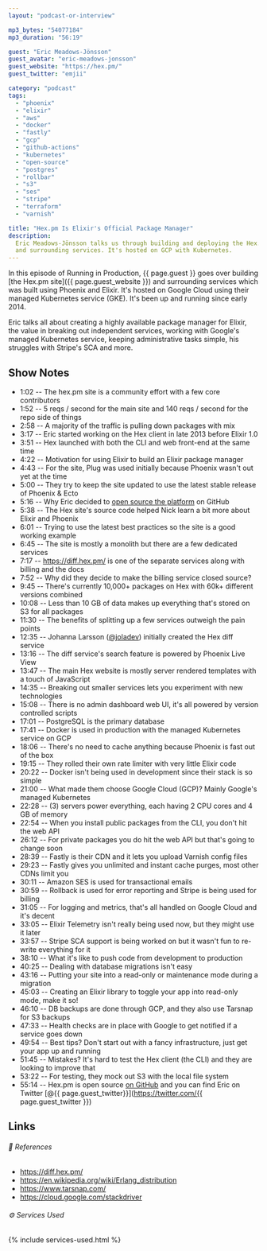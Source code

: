 ```yaml
---
layout: "podcast-or-interview"

mp3_bytes: "54077184"
mp3_duration: "56:19"

guest: "Eric Meadows-Jönsson"
guest_avatar: "eric-meadows-jonsson"
guest_website: "https://hex.pm/"
guest_twitter: "emjii"

category: "podcast"
tags:
  - "phoenix"
  - "elixir"
  - "aws"
  - "docker"
  - "fastly"
  - "gcp"
  - "github-actions"
  - "kubernetes"
  - "open-source"
  - "postgres"
  - "rollbar"
  - "s3"
  - "ses"
  - "stripe"
  - "terraform"
  - "varnish"

title: "Hex.pm Is Elixir's Official Package Manager"
description:
  Eric Meadows-Jönsson talks us through building and deploying the Hex.pm site
  and surrounding services. It's hosted on GCP with Kubernetes.
---
```


In this episode of Running in Production, {{ page.guest }} goes over building
[the Hex.pm site]({{ page.guest_website }}) and surrounding services which was
built using Phoenix and Elixir. It's hosted on Google Cloud using their managed
Kubernetes service (GKE). It's been up and running since early 2014.

Eric talks all about creating a highly available package manager for Elixir,
the value in breaking out independent services, working with Google's managed
Kubernetes service, keeping administrative tasks simple, his struggles with
Stripe's SCA and more.

## Show Notes

- 1:02 -- The hex.pm site is a community effort with a few core contributors
- 1:52 -- 5 reqs / second for the main site and 140 reqs / second for the repo side of things
- 2:58 -- A majority of the traffic is pulling down packages with mix
- 3:17 -- Eric started working on the Hex client in late 2013 before Elixir 1.0
- 3:51 -- Hex launched with both the CLI and web front-end at the same time
- 4:22 -- Motivation for using Elixir to build an Elixir package manager
- 4:43 -- For the site, Plug was used initially because Phoenix wasn't out yet at the time
- 5:00 -- They try to keep the site updated to use the latest stable release of Phoenix & Ecto
- 5:16 -- Why Eric decided to [open source the platform](https://github.com/hexpm/hexpm) on GitHub
- 5:38 -- The Hex site's source code helped Nick learn a bit more about Elixir and Phoenix
- 6:01 -- Trying to use the latest best practices so the site is a good working example
- 6:45 -- The site is mostly a monolith but there are a few dedicated services 
- 7:17 -- <https://diff.hex.pm/> is one of the separate services along with billing and the docs
- 7:52 -- Why did they decide to make the billing service closed source?
- 9:45 -- There's currently 10,000+ packages on Hex with 60k+ different versions combined
- 10:08 -- Less than 10 GB of data makes up everything that's stored on S3 for all packages
- 11:30 -- The benefits of splitting up a few services outweigh the pain points
- 12:35 -- Johanna Larsson ([@joladev](https://twitter.com/joladev)) initially created the Hex diff service
- 13:16 -- The diff service's search feature is powered by Phoenix Live View
- 13:47 -- The main Hex website is mostly server rendered templates with a touch of JavaScript
- 14:35 -- Breaking out smaller services lets you experiment with new technologies
- 15:08 -- There is no admin dashboard web UI, it's all powered by version controlled scripts
- 17:01 -- PostgreSQL is the primary database
- 17:41 -- Docker is used in production with the managed Kubernetes service on GCP
- 18:06 -- There's no need to cache anything because Phoenix is fast out of the box 
- 19:15 -- They rolled their own rate limiter with very little Elixir code
- 20:22 -- Docker isn't being used in development since their stack is so simple
- 21:00 -- What made them choose Google Cloud (GCP)? Mainly Google's managed Kubernetes
- 22:28 -- (3) servers power everything, each having 2 CPU cores and 4 GB of memory
- 22:54 -- When you install public packages from the CLI, you don't hit the web API
- 26:12 -- For private packages you do hit the web API but that's going to change soon
- 28:39 -- Fastly is their CDN and it lets you upload Varnish config files
- 29:23 -- Fastly gives you unlimited and instant cache purges, most other CDNs limit you
- 30:11 -- Amazon SES is used for transactional emails
- 30:59 -- Rollback is used for error reporting and Stripe is being used for billing
- 31:05 -- For logging and metrics, that's all handled on Google Cloud and it's decent 
- 33:05 -- Elixir Telemetry isn't really being used now, but they might use it later
- 33:57 -- Stripe SCA support is being worked on but it wasn't fun to re-write everything for it
- 38:10 -- What it's like to push code from development to production
- 40:25 -- Dealing with database migrations isn't easy
- 43:16 -- Putting your site into a read-only or maintenance mode during a migration
- 45:03 -- Creating an Elixir library to toggle your app into read-only mode, make it so!
- 46:10 -- DB backups are done through GCP, and they also use Tarsnap for S3 backups
- 47:33 -- Health checks are in place with Google to get notified if a service goes down
- 49:54 -- Best tips? Don't start out with a fancy infrastructure, just get your app up and running
- 51:45 -- Mistakes? It's hard to test the Hex client (the CLI) and they are looking to improve that
- 53:22 -- For testing, they mock out S3 with the local file system
- 55:14 -- Hex.pm is open source [on GitHub](https://github.com/hexpm) and you can find Eric on Twitter [@{{ page.guest_twitter}}](https://twitter.com/{{ page.guest_twitter }})

## Links

###### 📄 References

- <https://diff.hex.pm/>
- <https://en.wikipedia.org/wiki/Erlang_distribution>
- <https://www.tarsnap.com/>
- <https://cloud.google.com/stackdriver>

###### ⚙️ Services Used

{% include services-used.html %}
